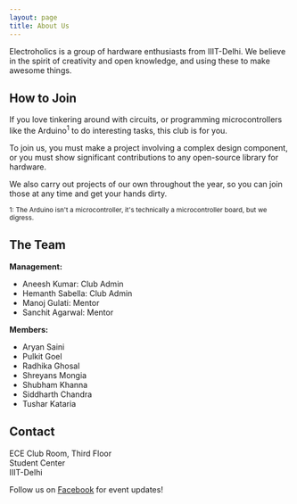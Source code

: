 ```yaml
---
layout: page
title: About Us
---
```


Electroholics is a group of hardware enthusiasts from IIIT-Delhi.
We believe in the spirit of creativity and open knowledge, and using
these to make awesome things.

How to Join
------------

If you love tinkering around with circuits, or programming microcontrollers
like the Arduino<sup>1</sup> to do interesting tasks, this club is for you.

To join us, you must make a project involving a complex design component,
or you must show significant contributions to any open-source library for
hardware. 

We also carry out projects of our own throughout the year, so you can join
those at any time and get your hands dirty.

<sub>1: The Arduino isn't a microcontroller, it's technically a microcontroller board,
but we digress.</sub>

The Team
---------

**Management:**

* Aneesh Kumar: Club Admin
* Hemanth Sabella: Club Admin
* Manoj Gulati: Mentor
* Sanchit Agarwal: Mentor

**Members:**

* Aryan Saini
* Pulkit Goel
* Radhika Ghosal
* Shreyans Mongia
* Shubham Khanna
* Siddharth Chandra
* Tushar Kataria

Contact
---------

ECE Club Room, Third Floor  
Student Center  
IIIT-Delhi

Follow us on [Facebook](https://facebook.com/iiitdelectroholics) for event updates!
